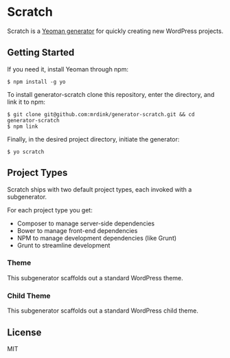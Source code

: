 # Scratch

Scratch is a [Yeoman generator](http://yeoman.io) for quickly creating new WordPress projects.

## Getting Started

If you need it, install Yeoman through npm:

```
$ npm install -g yo
```

To install generator-scratch clone this repository, enter the directory, and link it to npm:

```
$ git clone git@github.com:mrdink/generator-scratch.git && cd generator-scratch
$ npm link
```

Finally, in the desired project directory, initiate the generator:

```
$ yo scratch
```

## Project Types

Scratch ships with two default project types, each invoked with a subgenerator.

For each project type you get:

- Composer to manage server-side dependencies
- Bower to manage front-end dependencies
- NPM to manage development dependencies (like Grunt)
- Grunt to streamline development

### Theme

This subgenerator scaffolds out a standard WordPress theme.

### Child Theme

This subgenerator scaffolds out a standard WordPress child theme.

## License

MIT
